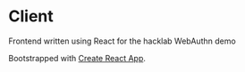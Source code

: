 # Client

Frontend written using React for the hacklab WebAuthn demo

Bootstrapped with [Create React App](https://github.com/facebook/create-react-app).
